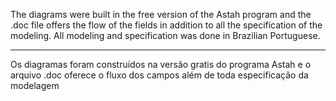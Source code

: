 The diagrams were built in the free version of the Astah program and the .doc file offers the flow of the fields 
in addition to all the specification of the modeling.
All modeling and specification was done in Brazilian Portuguese.

***********************************************************

Os diagramas foram construídos na versão gratis do programa Astah e o arquivo .doc oferece o fluxo dos campos além de toda especificação da modelagem
